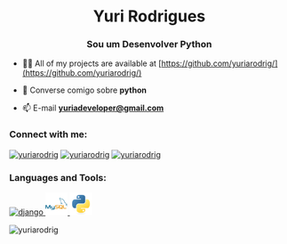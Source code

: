 <h1 align="center">Yuri Rodrigues</h1>
<h3 align="center">Sou um Desenvolver Python</h3>

- 👨‍💻 All of my projects are available at [https://github.com/yuriarodrig/](https://github.com/yuriarodrig/)

- 💬 Converse comigo sobre **python**

- 📫 E-mail **yuriadeveloper@gmail.com**

<h3 align="left">Connect with me:</h3>
<p align="left">
<a href="https://linkedin.com/in/yuriarodrig" target="blank"><img align="center" src="https://raw.githubusercontent.com/rahuldkjain/github-profile-readme-generator/master/src/images/icons/Social/linked-in-alt.svg" alt="yuriarodrig" height="30" width="40" /></a>
<a href="https://instagram.com/yuriarodrig" target="blank"><img align="center" src="https://raw.githubusercontent.com/rahuldkjain/github-profile-readme-generator/master/src/images/icons/Social/instagram.svg" alt="yuriarodrig" height="30" width="40" /></a>
<a href="https://discord.gg/yuriarodrig" target="blank"><img align="center" src="https://raw.githubusercontent.com/rahuldkjain/github-profile-readme-generator/master/src/images/icons/Social/discord.svg" alt="yuriarodrig" height="30" width="40" /></a>
</p>

<h3 align="left">Languages and Tools:</h3>
<p align="left"> <a href="https://www.djangoproject.com/" target="_blank" rel="noreferrer"> <img src="https://cdn.worldvectorlogo.com/logos/django.svg" alt="django" width="40" height="40"/> </a> <a href="https://www.mysql.com/" target="_blank" rel="noreferrer"> <img src="https://raw.githubusercontent.com/devicons/devicon/master/icons/mysql/mysql-original-wordmark.svg" alt="mysql" width="40" height="40"/> </a> <a href="https://www.python.org" target="_blank" rel="noreferrer"> <img src="https://raw.githubusercontent.com/devicons/devicon/master/icons/python/python-original.svg" alt="python" width="40" height="40"/> </a> </p>

<p><img align="center" src="https://github-readme-stats.vercel.app/api/top-langs?username=yuriarodrig&show_icons=true&locale=en&layout=compact" alt="yuriarodrig" /></p>
